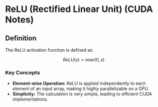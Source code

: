 # ReLU (Rectified Linear Unit) (CUDA Notes)

## Definition

The ReLU activation function is defined as:

$$
ReLU(x) = max(0, x)
$$


### Key Concepts

* **Element-wise Operation:** ReLU is applied independently to each element of an input array, making it highly parallelizable on a GPU.
* **Simplicity:** The calculation is very simple, leading to efficient CUDA implementations.
